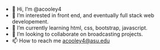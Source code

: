 - 👋 Hi, I’m @acooley4
- 👀 I’m interested in front end, and eventually full stack web developement.
- 🌱 I’m currently learning html, css, bootstrap, javascript.
- 💞️ I’m looking to collaborate on broadcasting projects.
- 📫 How to reach me acooley4@asu.edu

<!---
acooley4/acooley4 is a ✨ special ✨ repository because its `README.md` (this file) appears on your GitHub profile.
You can click the Preview link to take a look at your changes.
--->
